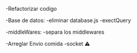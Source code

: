 -Refactorizar codigo

-Base de datos:
-eliminar database.js
-exectQuery

-middleWares:
-separa los middlewares

-Arreglar Envio comida
-socket ⚠️
